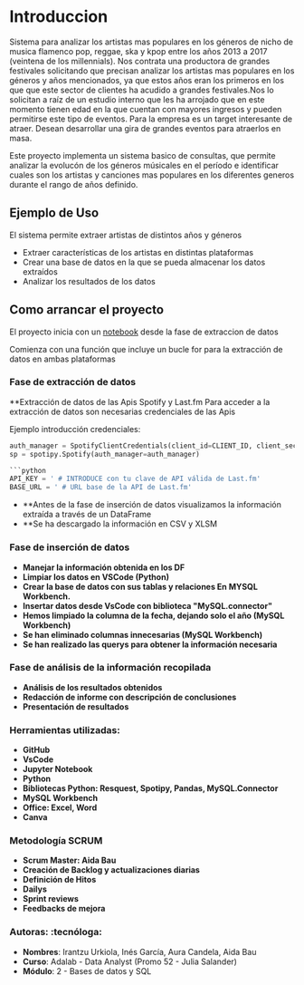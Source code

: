 # Introduccion

 Sistema para analizar los artistas mas populares en los géneros de nicho de musica flamenco pop, reggae, ska y kpop entre los años 2013 a 2017 (veintena de los millennials).
 Nos contrata una productora de grandes festivales solicitando que precisan analizar los artistas mas populares en los géneros y años mencionados, ya que estos años eran los primeros en los que 
 que este sector de clientes ha acudido a grandes festivales.Nos lo solicitan a raíz de un estudio interno que les ha arrojado que en este momento tienen edad en la que cuentan con mayores 
 ingresos y pueden permitirse este tipo de eventos. Para la empresa es un target interesante de atraer.
 Desean desarrollar una gira de grandes eventos para atraerlos en masa. 

 Este proyecto implementa un sistema basico de consultas, que permite analizar la evolucón de los géneros músicales en el período e identificar cuales son los artistas y canciones mas populares en los diferentes generos durante el rango de años definido.

## Ejemplo de Uso

El sistema permite extraer artistas de distintos años y géneros

- Extraer características de los artistas en distintas plataformas
- Crear una base de datos en la que se pueda almacenar los datos extraídos
- Analizar los resultados de los datos

## Como arrancar el proyecto
El proyecto inicia con un [notebook](PROYECTO_MOD2_SPOTIFY.ipynb) desde la fase de extraccion de datos 

Comienza con una función que incluye un bucle for para la extracción de datos en ambas plataformas

### Fase de extracción de datos

**Extracción de datos de las Apis Spotify y Last.fm
Para acceder a la extracción de datos son necesarias credenciales de las Apis

Ejemplo introducción credenciales:

```python
auth_manager = SpotifyClientCredentials(client_id=CLIENT_ID, client_secret=CLIENT_SECRET)
sp = spotipy.Spotify(auth_manager=auth_manager)

```python
API_KEY = ' # INTRODUCE con tu clave de API válida de Last.fm'  
BASE_URL = ' # URL base de la API de Last.fm'  
```

- **Antes de la fase de inserción de datos visualizamos la información extraída a través de un DataFrame
- **Se ha descargado la información en CSV y XLSM
  
### Fase de inserción de datos

- **Manejar la información obtenida en los DF**
- **Limpiar los datos en VSCode (Python)**
- **Crear la base de datos con sus tablas y relaciones En MYSQL Workbench.**
- **Insertar datos desde VsCode con biblioteca "MySQL.connector"**
- **Hemos limpiado la columna de la fecha, dejando solo el año (MySQL Workbench)**
- **Se han eliminado columnas innecesarias (MySQL Workbench)**
- **Se han realizado las querys para obtener la información necesaria**


### Fase de análisis de la información recopilada

- **Análisis de los resultados obtenidos**
- **Redacción de informe con descripción de conclusiones**
- **Presentación de resultados**

### Herramientas utilizadas:

- **GitHub**
- **VsCode**
- **Jupyter Notebook**
- **Python**
- **Bibliotecas Python: Resquest, Spotipy, Pandas, MySQL.Connector**
- **MySQL Workbench**
- **Office: Excel, Word**
- **Canva**

### Metodología SCRUM

- **Scrum Master: Aida Bau**
- **Creación de Backlog y actualizaciones diarias**
- **Definición de Hitos**
- **Dailys**
- **Sprint reviews**
- **Feedbacks de mejora**
  
### Autoras: :tecnóloga:

- **Nombres**: Irantzu Urkiola, Inés García, Aura Candela, Aida Bau
- **Curso**: Adalab - Data Analyst (Promo 52 - Julia Salander)
- **Módulo**: 2 - Bases de datos y SQL







